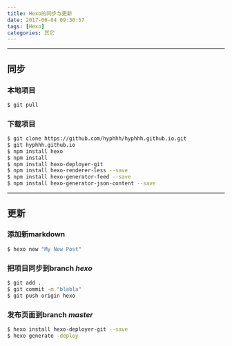 ```yaml
---
title: Hexo的同步与更新
date: 2017-06-04 09:30:57
tags: [Hexo]
categories: 其它
---
```


---

## 同步

### 本地项目

``` bash
$ git pull
```

### 下载项目

``` bash
$ git clone https://github.com/hyphhh/hyphhh.github.io.git
$ git hyphhh.github.io
$ npm install hexo
$ npm install
$ npm install hexo-deployer-git
$ npm install hexo-renderer-less --save
$ npm install hexo-generator-feed --save
$ npm install hexo-generator-json-content --save
```

---

## 更新

### 添加新markdown

``` bash
$ hexo new "My New Post"
```

### 把项目同步到branch *hexo*

``` bash
$ git add .
$ git commit -m "blabla"
$ git push origin hexo
```

### 发布页面到branch *master*

``` bash
$ hexo install hexo-deployer-git --save
$ hexo generate -deploy
```
